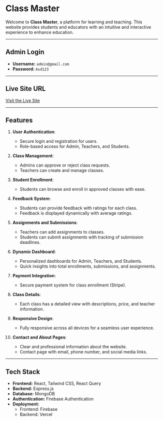 # **Class Master**

Welcome to **Class Master**, a platform for learning and teaching. This website provides students and educators with an intuitive and interactive experience to enhance education.

---

## **Admin Login**
- **Username:** `admin@gmail.com`
- **Password:** `Asd123`

---

## **Live Site URL**
[Visit the Live Site](https://class-master-42825.web.app/)

---

## **Features**
1. **User Authentication**:
   - Secure login and registration for users.
   - Role-based access for Admin, Teachers, and Students.

2. **Class Management**:
   - Admins can approve or reject class requests.
   - Teachers can create and manage classes.

3. **Student Enrollment**:
   - Students can browse and enroll in approved classes with ease.

4. **Feedback System**:
   - Students can provide feedback with ratings for each class.
   - Feedback is displayed dynamically with average ratings.

5. **Assignments and Submissions**:
   - Teachers can add assignments to classes.
   - Students can submit assignments with tracking of submission deadlines.

6. **Dynamic Dashboard**:
   - Personalized dashboards for Admin, Teachers, and Students.
   - Quick insights into total enrollments, submissions, and assignments.

7. **Payment Integration**:
   - Secure payment system for class enrollment (Stripe).

8. **Class Details**:
   - Each class has a detailed view with descriptions, price, and teacher information.

9. **Responsive Design**:
   - Fully responsive across all devices for a seamless user experience.

10. **Contact and About Pages**:
    - Clear and professional information about the website.
    - Contact page with email, phone number, and social media links.

---

## **Tech Stack**
- **Frontend:** React, Tailwind CSS, React Query
- **Backend:** Express.js
- **Database:** MongoDB
- **Authentication:** Firebase Authentication
- **Deployment:** 
  - Frontend: Firebase
  - Backend: Vercel

